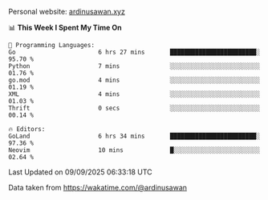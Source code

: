 Personal website: [ardinusawan.xyz](https://ardinusawan.xyz)

<!--START_SECTION:waka-->
📊 **This Week I Spent My Time On** 

```text
💬 Programming Languages: 
Go                       6 hrs 27 mins       ████████████████████████░   95.70 % 
Python                   7 mins              ░░░░░░░░░░░░░░░░░░░░░░░░░   01.76 % 
go.mod                   4 mins              ░░░░░░░░░░░░░░░░░░░░░░░░░   01.19 % 
XML                      4 mins              ░░░░░░░░░░░░░░░░░░░░░░░░░   01.03 % 
Thrift                   0 secs              ░░░░░░░░░░░░░░░░░░░░░░░░░   00.14 % 

🔥 Editors: 
GoLand                   6 hrs 34 mins       ████████████████████████░   97.36 % 
Neovim                   10 mins             █░░░░░░░░░░░░░░░░░░░░░░░░   02.64 % 
```


 Last Updated on 09/09/2025 06:33:18 UTC
<!--END_SECTION:waka-->
Data taken from https://wakatime.com/@ardinusawan
